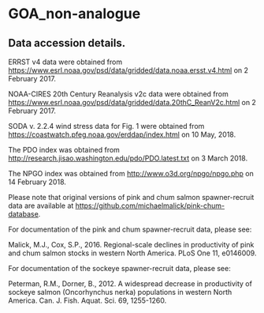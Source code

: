 # GOA_non-analogue

## Data accession details.

ERRST v4 data were obtained from https://www.esrl.noaa.gov/psd/data/gridded/data.noaa.ersst.v4.html on 2 February 2017.

NOAA-CIRES 20th Century Reanalysis v2c data were obtained from https://www.esrl.noaa.gov/psd/data/gridded/data.20thC_ReanV2c.html on 2 February 2017.

SODA v. 2.2.4 wind stress data for Fig. 1 were obtained from https://coastwatch.pfeg.noaa.gov/erddap/index.html on 10 May, 2018.

The PDO index was obtained from http://research.jisao.washington.edu/pdo/PDO.latest.txt on 3 March 2018.

The NPGO index was obtained from http://www.o3d.org/npgo/npgo.php on 14 February 2018.


Please note that original versions of pink and chum salmon spawner-recruit data are available at https://github.com/michaelmalick/pink-chum-database.

For documentation of the pink and chum spawner-recruit data, please see:

Malick, M.J., Cox, S.P., 2016. Regional-scale declines in productivity of pink and chum salmon stocks in western North America. PLoS One 11, e0146009.

For documentation of the sockeye spawner-recruit data, please see:

Peterman, R.M., Dorner, B., 2012. A widespread decrease in productivity of sockeye salmon (Oncorhynchus nerka) populations in western North America. Can. J. Fish. Aquat. Sci. 69, 1255-1260.
